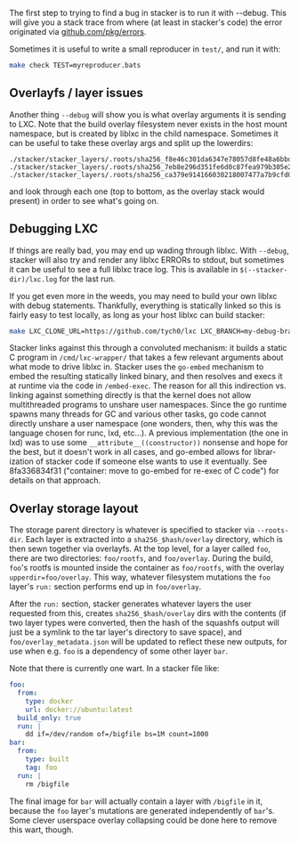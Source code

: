 The first step to trying to find a bug in stacker is to run it with --debug.
This will give you a stack trace from where (at least in stacker's code) the
error originated via [github.com/pkg/errors](https://github.com/pkg/errors).

Sometimes it is useful to write a small reproducer in `test/`, and run it with:

```bash
make check TEST=myreproducer.bats
```

## Overlayfs / layer issues

Another thing `--debug` will show you is what overlay arguments it is sending
to LXC. Note that the build overlay filesystem never exists in the host mount
namespace, but is created by liblxc in the child namespace. Sometimes it can be
useful to take these overlay args and split up the lowerdirs:

```
./stacker/stacker_layers/.roots/sha256_f8e46c301da6347e78057d8fe48a6bbd8fc0cab213d47825f5c0c0646f542b6b/overlay
./stacker/stacker_layers/.roots/sha256_7eb8e296d351fe6d0c87fea979b305e2b1f19548d99f9aee4b8030b596f02efd/overlay
./stacker/stacker_layers/.roots/sha256_ca379e914166030218007477a7b9cfd0ca3dd554c58e2401c58c634fac9182f8/overlay
```

and look through each one (top to bottom, as the overlay stack would present)
in order to see what's going on.

## Debugging LXC

If things are really bad, you may end up wading through liblxc. With `--debug`,
stacker will also try and render any liblxc ERRORs to stdout, but sometimes it
can be useful to see a full liblxc trace log. This is available in
`$(--stacker-dir)/lxc.log` for the last run.

If you get even more in the weeds, you may need to build your own liblxc with
debug statements. Thankfully, everything is statically linked so this is fairly
easy to test locally, as long as your host liblxc can build stacker:

```bash
make LXC_CLONE_URL=https://github.com/tych0/lxc LXC_BRANCH=my-debug-branch
```

Stacker links against this through a convoluted mechanism: it builds a static C
program in `/cmd/lxc-wrapper/` that takes a few relevant arguments about what
mode to drive liblxc in. Stacker uses the `go-embed` mechanism to embed the
resulting statically linked binary, and then resolves and execs it at runtime
via the code in `/embed-exec`. The reason for all this indirection vs. linking
against something directly is that the kernel does not allow multithreaded
programs to unshare user namespaces. Since the go runtime spawns many threads
for GC and various other tasks, go code cannot directly unshare a user
namespace (one wonders, then, why this was the language chosen for runc, lxd,
etc...). A previous implementation (the one in lxd) was to use some
`__attribute__((constructor))` nonsense and hope for the best, but it doesn't
work in all cases, and go-embed allows for librar-ization of stacker code if
someone else wants to use it eventually. See 8fa336834f31 ("container: move to
go-embed for re-exec of C code") for details on that approach.

## Overlay storage layout

The storage parent directory is whatever is specified to stacker via
`--roots-dir`. Each layer is extracted into a `sha256_$hash/overlay` directory,
which is then sewn together via overlayfs. At the top level, for a layer called
`foo`, there are two directories: `foo/rootfs`, and `foo/overlay`. During the
build, `foo`'s rootfs is mounted inside the container as `foo/rootfs`, with the
overlay `upperdir=foo/overlay`. This way, whatever filesystem mutations the
`foo` layer's `run:` section performs end up in `foo/overlay`.

After the `run:` section, stacker generates whatever layers the user requested
from this, creates `sha256_$hash/overlay` dirs with the contents (if two layer
types were converted, then the hash of the squashfs output will just be a
symlink to the tar layer's directory to save space), and
`foo/overlay_metadata.json` will be updated to reflect these new outputs, for
use when e.g. `foo` is a dependency of some other layer `bar`.

Note that there is currently one wart. In a stacker file like:

```yaml
foo:
  from:
    type: docker
    url: docker://ubuntu:latest
  build_only: true
  run: |
    dd if=/dev/random of=/bigfile bs=1M count=1000
bar:
  from:
    type: built
    tag: foo
  run: |
    rm /bigfile
```

The final image for `bar` will actually contain a layer with `/bigfile` in it,
because the `foo` layer's mutations are generated independently of `bar`'s.
Some clever userspace overlay collapsing could be done here to remove this
wart, though.
